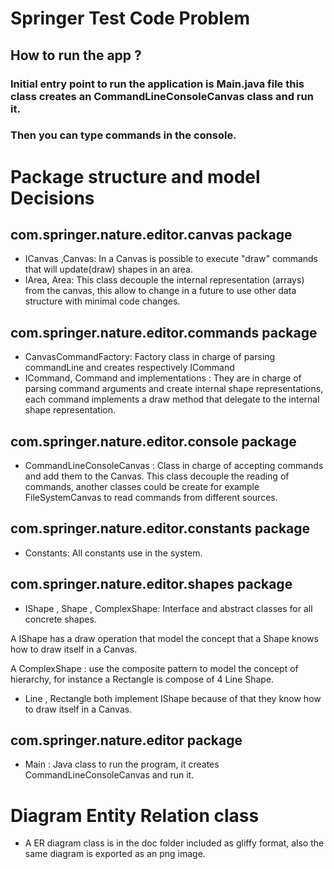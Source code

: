 # Springer Test Code Problem

## How to run the app ?
### Initial entry point to run the application is Main.java file this class creates an CommandLineConsoleCanvas class and run it.
### Then you can type commands in the console.
 
   
# Package structure and model Decisions

## com.springer.nature.editor.canvas package

*  ICanvas ,Canvas: In a Canvas is possible to execute "draw" commands that will update(draw) shapes in an area.
*  IArea, Area: This class decouple the internal representation (arrays) from the canvas, this allow to change in a future to use other data structure with minimal code changes.     

## com.springer.nature.editor.commands package


*  CanvasCommandFactory: Factory class in charge of parsing commandLine and creates respectively ICommand
*  ICommand, Command and implementations : They are in charge of parsing command arguments and create internal shape representations, each command implements a draw method that delegate to the internal shape representation.
   
## com.springer.nature.editor.console package

* CommandLineConsoleCanvas : Class in charge of accepting commands and add them to the Canvas. This class decouple the reading of commands, another classes could be create for example FileSystemCanvas to read commands from different sources.
  
## com.springer.nature.editor.constants package
  
* Constants: All constants use in the system.
   
## com.springer.nature.editor.shapes package

* IShape , Shape , ComplexShape: Interface and abstract classes for all concrete shapes. 

A IShape has a draw operation that model the concept that a Shape knows how to draw itself in a Canvas. 
  
A ComplexShape : use the composite pattern to model the concept of hierarchy, for instance a Rectangle is compose of 4 Line Shape.
  
* Line , Rectangle both implement IShape because of that they know how to draw itself in a Canvas.  
   

## com.springer.nature.editor package

* Main : Java class to run the program, it creates  CommandLineConsoleCanvas and run it.
   
# Diagram Entity Relation class
   
* A ER diagram  class is in the doc folder included as gliffy format, also the same diagram is exported as an png image.   